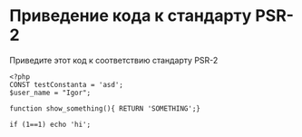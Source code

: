 #  Приведение кода к стандарту PSR-2

Приведите этот код к соответствию стандарту PSR-2

    <?php
    CONST testConstanta = 'asd';
    $user_name = "Igor";

    function show_something(){ RETURN 'SOMETHING';}

    if (1==1) echo 'hi';